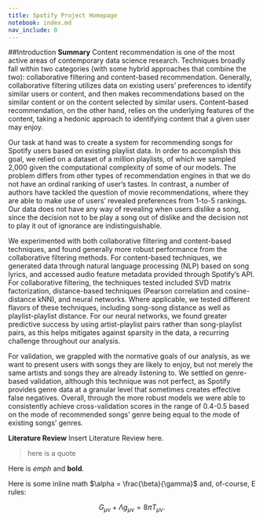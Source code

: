 ```yaml
---
title: Spotify Project Homepage
notebook: index.md
nav_include: 0
---
```


##Introduction
**Summary**
Content recommendation is one of the most active areas of contemporary data science research. Techniques broadly fall within two categories (with some hybrid approaches that combine the two): collaborative filtering and content-based recommendation. Generally, collaborative filtering utilizes data on existing users’ preferences to identify similar users or content, and then makes recommendations based on the similar content or on the content selected by similar users. Content-based recommendation, on the other hand, relies on the underlying features of the content, taking a hedonic approach to identifying content that a given user may enjoy.

Our task at hand was to create a system for recommending songs for Spotify users based on existing playlist data. In order to accomplish this goal, we relied on a dataset of a million playlists, of which we sampled 2,000 given the computational complexity of some of our models. The problem differs from other types of recommendation engines in that we do not have an ordinal ranking of user’s tastes. In contrast, a number of authors have tackled the question of movie recommendations, where they are able to make use of users’ revealed preferences from 1-to-5 rankings. Our data does not have any way of revealing when users dislike a song, since the decision not to be play a song out of dislike and the decision not to play it out of ignorance are indistinguishable.

We experimented with both collaborative filtering and content-based techniques, and found generally more robust performance from the collaborative filtering methods. For content-based techniques, we generated data through natural language processing (NLP) based on song lyrics, and accessed audio feature metadata provided through Spotify’s API. For collaborative filtering, the techniques tested included SVD matrix factorization, distance-based techniques (Pearson correlation and cosine-distance kNN), and neural networks. Where applicable, we tested different flavors of these techniques, including song-song distance as well as playlist-playlist distance. For our neural networks, we found greater predictive success by using artist-playlist pairs rather than song-playlist pairs, as this helps mitigates against sparsity in the data, a recurring challenge throughout our analysis.

For validation, we grappled with the normative goals of our analysis, as we want to present users with songs they are likely to enjoy, but not merely the same artists and songs they are already listening to. We settled on genre-based validation, although this technique was not perfect, as Spotify provides genre data at a granular level that sometimes creates effective false negatives. Overall, through the more robust models we were able to consistently achieve cross-validation scores in the range of 0.4-0.5 based on the mode of recommended songs’ genre being equal to the mode of existing songs’ genres.

**Literature Review**
Insert Literature Review here.


>here is a quote

Here is *emph* and **bold**.

Here is some inline math $\alpha = \frac{\beta}{\gamma}$ and, of-course, E rules:

$$ G_{\mu\nu} + \Lambda g_{\mu\nu}  = 8 \pi T_{\mu\nu} . $$

